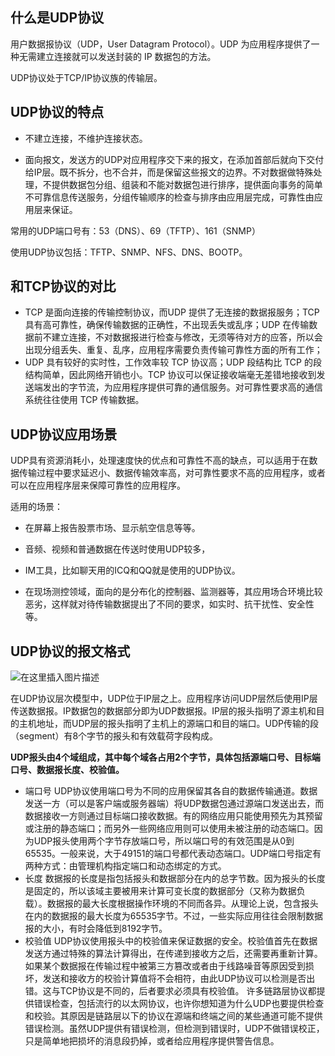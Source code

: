 ## 什么是UDP协议
用户数据报协议（UDP，User Datagram Protocol）。UDP 为应用程序提供了一种无需建立连接就可以发送封装的 IP 数据包的方法。

UDP协议处于TCP/IP协议族的传输层。

## UDP协议的特点
-  不建立连接，不维护连接状态。

- 面向报文，发送方的UDP对应用程序交下来的报文，在添加首部后就向下交付给IP层。既不拆分，也不合并，而是保留这些报文的边界。不对数据做特殊处理，不提供数据包分组、组装和不能对数据包进行排序，提供面向事务的简单不可靠信息传送服务，分组传输顺序的检查与排序由应用层完成，可靠性由应用层来保证。

常用的UDP端口号有：53（DNS）、69（TFTP）、161（SNMP）

使用UDP协议包括：TFTP、SNMP、NFS、DNS、BOOTP。

## 和TCP协议的对比

- TCP 是面向连接的传输控制协议，而UDP 提供了无连接的数据报服务；TCP 具有高可靠性，确保传输数据的正确性，不出现丢失或乱序；UDP 在传输数据前不建立连接，不对数据报进行检查与修改，无须等待对方的应答，所以会出现分组丢失、重复、乱序，应用程序需要负责传输可靠性方面的所有工作；
- UDP 具有较好的实时性，工作效率较 TCP 协议高；UDP 段结构比 TCP 的段结构简单，因此网络开销也小。TCP 协议可以保证接收端毫无差错地接收到发送端发出的字节流，为应用程序提供可靠的通信服务。对可靠性要求高的通信系统往往使用 TCP 传输数据。 

## UDP协议应用场景
UDP具有资源消耗小，处理速度快的优点和可靠性不高的缺点，可以适用于在数据传输过程中要求延迟小、数据传输效率高，对可靠性要求不高的应用程序，或者可以在应用程序层来保障可靠性的应用程序。

适用的场景： 
- 在屏幕上报告股票市场、显示航空信息等等。

- 音频、视频和普通数据在传送时使用UDP较多，

- IM工具，比如聊天用的ICQ和QQ就是使用的UDP协议。

- 在现场测控领域，面向的是分布化的控制器、监测器等，其应用场合环境比较恶劣，这样就对待传输数据提出了不同的要求，如实时、抗干扰性、安全性等。

## UDP协议的报文格式
![在这里插入图片描述](https://img-blog.csdnimg.cn/2020110109491370.png?x-oss-process=image/watermark,type_ZmFuZ3poZW5naGVpdGk,shadow_10,text_aHR0cHM6Ly9ibG9nLmNzZG4ubmV0L3lhbmd3dTAwNw==,size_16,color_FFFFFF,t_70#pic_center)


在UDP协议层次模型中，UDP位于IP层之上。应用程序访问UDP层然后使用IP层传送数据报。IP数据包的数据部分即为UDP数据报。IP层的报头指明了源主机和目的主机地址，而UDP层的报头指明了主机上的源端口和目的端口。UDP传输的段（segment）有8个字节的报头和有效载荷字段构成。

**UDP报头由4个域组成，其中每个域各占用2个字节，具体包括源端口号、目标端口号、数据报长度、校验值。**
- 端口号
UDP协议使用端口号为不同的应用保留其各自的数据传输通道。数据发送一方（可以是客户端或服务器端）将UDP数据包通过源端口发送出去，而数据接收一方则通过目标端口接收数据。有的网络应用只能使用预先为其预留或注册的静态端口；而另外一些网络应用则可以使用未被注册的动态端口。因为UDP报头使用两个字节存放端口号，所以端口号的有效范围是从0到65535。一般来说，大于49151的端口号都代表动态端口。UDP端口号指定有两种方式：由管理机构指定端口和动态绑定的方式。
- 长度
数据报的长度是指包括报头和数据部分在内的总字节数。因为报头的长度是固定的，所以该域主要被用来计算可变长度的数据部分（又称为数据负载）。数据报的最大长度根据操作环境的不同而各异。从理论上说，包含报头在内的数据报的最大长度为65535字节。不过，一些实际应用往往会限制数据报的大小，有时会降低到8192字节。
- 校验值
UDP协议使用报头中的校验值来保证数据的安全。校验值首先在数据发送方通过特殊的算法计算得出，在传递到接收方之后，还需要再重新计算。如果某个数据报在传输过程中被第三方篡改或者由于线路噪音等原因受到损坏，发送和接收方的校验计算值将不会相符，由此UDP协议可以检测是否出错。这与TCP协议是不同的，后者要求必须具有校验值。
许多链路层协议都提供错误检查，包括流行的以太网协议，也许你想知道为什么UDP也要提供检查和校验。其原因是链路层以下的协议在源端和终端之间的某些通道可能不提供错误检测。虽然UDP提供有错误检测，但检测到错误时，UDP不做错误校正，只是简单地把损坏的消息段扔掉，或者给应用程序提供警告信息。